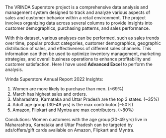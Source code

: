 The VRINDA Superstore project is a comprehensive data analysis and management system designed to track and analyze various aspects of sales and customer behavior within a retail environment. 
The project involves organizing data across several columns to provide insights into customer demographics, purchasing patterns, and sales performance.

With this dataset, various analyses can be performed, such as sales trends over time, popular product categories, customer demographics, geographic distribution of sales, and effectiveness of different sales channels. 
This information can then be used to optimize inventory management, marketing strategies, and overall business operations to enhance profitability and customer satisfaction.
Here I have used **Advanced Excel** to perform the analysis.

Vrinda Superstore Annual Report 2022 Insights:
1. Women are more likely to purchase than men. (~69%)
2. March has highest sales and orders.
3. Maharashtra, Karnataka and Uttar Pradesh are the top 3 states. (~35%)
4. Adult age group (30-49 yrs) is the max contributor.(~50%)
5. Amazon, Flipkart and Myntra are max contributors. (~80%)
   
Conclutions:
Women customers with the age group(30-49 yrs) live in Maharashtra, Karnataka and Uttar Pradesh can be targeted by ads/offers/gift cards available on Amazon, Flipkart and Myntra.
